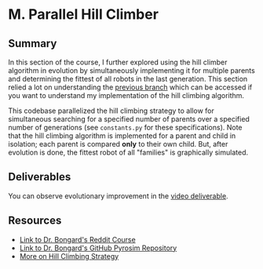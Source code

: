 # M. Parallel Hill Climber
## Summary
In this section of the course, I further explored using the hill climber algorithm in evolution by simultaneously implementing it for multiple parents and determining the fittest of all robots in the last generation. This section relied a lot on understanding the [previous branch](https://github.com/eiokonji/ludobots_cs349/tree/l-hillclimber) which can be accessed if you want to understand my implementation of the hill climbing algorithm.

This codebase parallelized the hill climbing strategy to allow for simultaneous searching for a specified number of parents over a specified number of generations (see ```constants.py``` for these specifications). Note that the hill climbing algorithm is implemented for a parent and child in isolation; each parent is compared **only** to their own child. But, after evolution is done, the fittest robot of all "families" is graphically simulated.

## Deliverables
You can observe evolutionary improvement in the [video deliverable](https://youtu.be/D4jG9y7TaKs).

## Resources
- [Link to Dr. Bongard's Reddit Course](https://www.reddit.com/r/ludobots/wiki/parallelhc/)
- [Link to Dr. Bongard's GitHub Pyrosim Repository](https://github.com/jbongard/pyrosim.git)
- [More on Hill Climbing Strategy](https://en.wikipedia.org/wiki/Hill_climbing)
